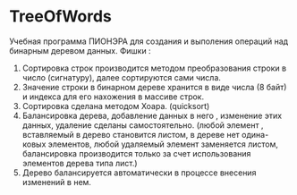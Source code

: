 # TreeOfWords
Учебная программа ПИОНЭРА для создания и выполения операций над бинарным деревом данных.
Фишки : 
1. Сортировка строк производится методом преобразования строки в число (сигнатуру), 
далее сортируются сами числа. 
2. Значение строки в бинарном дереве хранится в виде числа (8 байт) и индекса для его нахожения
в массиве строк.
3. Сортировка сделана методом Хоара. (quicksort)
4. Балансировка дерева, добавление данных в него , изменение этих данных, удаление сделаны 
самостоятельно. (любой элемент , вставляемый в дерево становится листом, в дереве нет одина-
ковых элементов, любой удаляемый элемент заменяется листом, балансировка производится только
за счет использования элементов дерева типа лист.)
5. Дерево балансируется автоматически в процессе внесения изменений в нем. 

